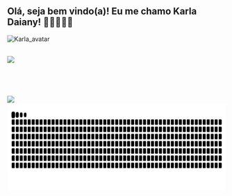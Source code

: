 ## Olá, seja bem vindo(a)! Eu me chamo Karla Daiany! 👋👩🏻‍💻🤖

<div>
    <img width="409" height="409" alt="Karla_avatar" src="https://github.com/user-attachments/assets/7f519554-4e74-4126-8731-29f0e9b22e18" />    
</div>

 
##

<div>
    <img height=200 align="center" src="https://github-readme-stats.vercel.app/api/top-langs/?username=karladaiany&layout=compact&theme=radical&langs_count=16" />
</div>

##

<div>
    <img href="https://raw.githubusercontent.com/devicons/devicon/master/icons/javascript/javascript-plain.svg" />
</div>

##

<div>
    <a href="https://www.linkedin.com/in/karla-daiany-guimaraes-camargo-de-oliveira/" target="_blank"><img src="https://img.shields.io/badge/LinkedIn-0077B5?style=for-the-badge&logo=linkedin&logoColor=white" target="_blank">
</div>

<picture>
  <source media="(prefers-color-scheme: dark)" srcset="https://raw.githubusercontent.com/karladaiany/karladaiany/output/github-contribution-grid-snake-dark.svg">
  <img height=200 align="center" alt="github contribution grid snake animation" src="https://raw.githubusercontent.com/karladaiany/karladaiany/output/github-contribution-grid-snake.svg">
</picture>

<!--
**karladaiany/karladaiany** is a ✨ _special_ ✨ repository because its `README.md` (this file) appears on your GitHub profile.

Here are some ideas to get you started:

- 🔭 I’m currently working on ...
- 🌱 I’m currently learning ...
- 👯 I’m looking to collaborate on ...
- 🤔 I’m looking for help with ...
- 💬 Ask me about ...
- 📫 How to reach me: ...
- 😄 Pronouns: ...
- ⚡ Fun fact: ...
-->
